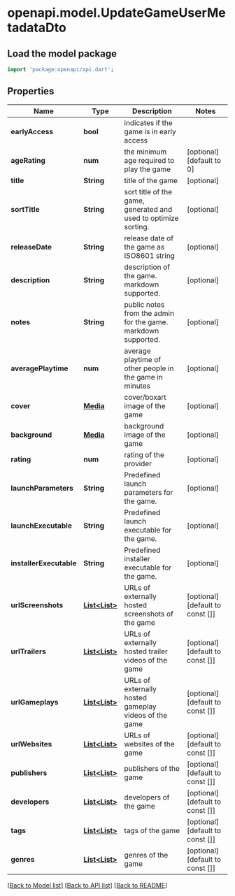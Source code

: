 # openapi.model.UpdateGameUserMetadataDto

## Load the model package
```dart
import 'package:openapi/api.dart';
```

## Properties
Name | Type | Description | Notes
------------ | ------------- | ------------- | -------------
**earlyAccess** | **bool** | indicates if the game is in early access | 
**ageRating** | **num** | the minimum age required to play the game | [optional] [default to 0]
**title** | **String** | title of the game | [optional] 
**sortTitle** | **String** | sort title of the game, generated and used to optimize sorting. | [optional] 
**releaseDate** | **String** | release date of the game as ISO8601 string | [optional] 
**description** | **String** | description of the game. markdown supported. | [optional] 
**notes** | **String** | public notes from the admin for the game. markdown supported. | [optional] 
**averagePlaytime** | **num** | average playtime of other people in the game in minutes | [optional] 
**cover** | [**Media**](Media.md) | cover/boxart image of the game | [optional] 
**background** | [**Media**](Media.md) | background image of the game | [optional] 
**rating** | **num** | rating of the provider | [optional] 
**launchParameters** | **String** | Predefined launch parameters for the game. | [optional] 
**launchExecutable** | **String** | Predefined launch executable for the game. | [optional] 
**installerExecutable** | **String** | Predefined installer executable for the game. | [optional] 
**urlScreenshots** | [**List<List<String>>**](List.md) | URLs of externally hosted screenshots of the game | [optional] [default to const []]
**urlTrailers** | [**List<List<String>>**](List.md) | URLs of externally hosted trailer videos of the game | [optional] [default to const []]
**urlGameplays** | [**List<List<String>>**](List.md) | URLs of externally hosted gameplay videos of the game | [optional] [default to const []]
**urlWebsites** | [**List<List<String>>**](List.md) | URLs of websites of the game | [optional] [default to const []]
**publishers** | [**List<List<String>>**](List.md) | publishers of the game | [optional] [default to const []]
**developers** | [**List<List<String>>**](List.md) | developers of the game | [optional] [default to const []]
**tags** | [**List<List<String>>**](List.md) | tags of the game | [optional] [default to const []]
**genres** | [**List<List<String>>**](List.md) | genres of the game | [optional] [default to const []]

[[Back to Model list]](../README.md#documentation-for-models) [[Back to API list]](../README.md#documentation-for-api-endpoints) [[Back to README]](../README.md)


